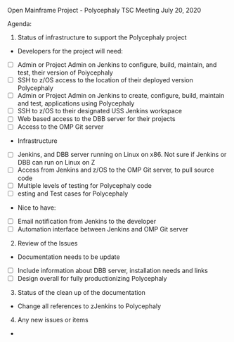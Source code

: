 
Open Mainframe Project - Polycephaly TSC Meeting July 20, 2020

Agenda:

1. Status of infrastructure to support the Polycephaly project
-	Developers for the project will need:
- [ ] Admin or Project Admin on Jenkins to configure, build, maintain, and test, their version of Poiycephaly
- [ ] SSH to z/OS access to the location of their deployed version Polycephaly
- [ ] Admin or Project Admin on Jenkins to create, configure, build, maintain and test, applications using Polycephaly 
- [ ] SSH to z/OS to their designated USS Jenkins workspace
- [ ] Web based access to the DBB server for their projects
- [ ] Access to the OMP Git server
-	Infrastructure
- [ ] Jenkins, and DBB server running on Linux on x86. Not sure if Jenkins or DBB can run on Linux on Z
- [ ] Access from Jenkins and z/OS to the OMP Git server, to pull source code
- [ ] Multiple levels of testing for Polycephaly code
- [ ] esting and Test cases for Polycephaly
-	Nice to have:
- [ ] Email notification from Jenkins to the developer
- [ ] Automation interface between Jenkins and OMP Git server

2. Review of the Issues
- Documentation needs to be update
- [ ] Include information about DBB server, installation needs and links
- [ ] Design overall for fully productionizing Polycephaly

3. Status of the clean up of the documentation
- Change all references to zJenkins to Polycephaly

4. Any new issues or items 
- 
